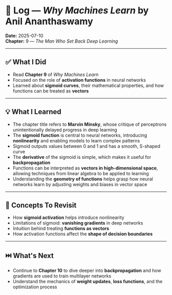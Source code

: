# 📘 Log — *Why Machines Learn* by Anil Ananthaswamy  
**Date:** 2025-07-10  
**Chapter:** 9 — *The Man Who Set Back Deep Learning*

---

## ✅ What I Did
- Read **Chapter 9** of *Why Machines Learn*  
- Focused on the role of **activation functions** in neural networks  
- Learned about **sigmoid curves**, their mathematical properties, and how functions can be treated as **vectors**

---

## 💡 What I Learned
- The chapter title refers to **Marvin Minsky**, whose critique of perceptrons unintentionally delayed progress in deep learning  
- The **sigmoid function** is central to neural networks, introducing **nonlinearity** and enabling models to learn complex patterns  
- Sigmoid outputs values between 0 and 1 and has a smooth, S-shaped curve  
- The **derivative** of the sigmoid is simple, which makes it useful for **backpropagation**  
- Functions can be interpreted as **vectors in high-dimensional space**, allowing techniques from linear algebra to be applied to learning  
- Understanding the **geometry of functions** helps grasp how neural networks learn by adjusting weights and biases in vector space  

---

## 🧠 Concepts To Revisit
- How **sigmoid activation** helps introduce nonlinearity  
- Limitations of sigmoid: **vanishing gradients** in deep networks  
- Intuition behind treating **functions as vectors**  
- How activation functions affect the **shape of decision boundaries**

---

## ⏭️ What's Next
- Continue to **Chapter 10** to dive deeper into **backpropagation** and how gradients are used to train multilayer networks  
- Understand the mechanics of **weight updates**, **loss functions**, and the optimization process
